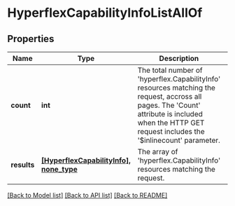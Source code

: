 # HyperflexCapabilityInfoListAllOf

## Properties
Name | Type | Description | Notes
------------ | ------------- | ------------- | -------------
**count** | **int** | The total number of &#39;hyperflex.CapabilityInfo&#39; resources matching the request, accross all pages. The &#39;Count&#39; attribute is included when the HTTP GET request includes the &#39;$inlinecount&#39; parameter. | [optional] 
**results** | [**[HyperflexCapabilityInfo], none_type**](HyperflexCapabilityInfo.md) | The array of &#39;hyperflex.CapabilityInfo&#39; resources matching the request. | [optional] 

[[Back to Model list]](../README.md#documentation-for-models) [[Back to API list]](../README.md#documentation-for-api-endpoints) [[Back to README]](../README.md)


